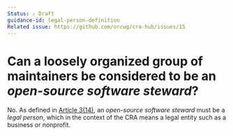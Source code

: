 ```yaml
---
Status: ⚠️ Draft
guidance-id: legal-person-definition
Related issue: https://github.com/orcwg/cra-hub/issues/15
---
```


# Can a loosely organized group of maintainers be considered to be an _open-source software steward_?

No. As defined in [Article 3(14)][], an _open-source software steward_ must be a _legal person_, which in the context of the CRA means a legal entity such as a business or nonprofit.


[Article 3(14)]: https://eur-lex.europa.eu/legal-content/EN/TXT/HTML/?uri=OJ:L_202402847#art_3
